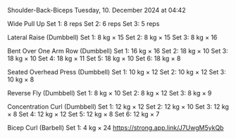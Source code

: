 Shoulder-Back-Biceps
Tuesday, 10. December 2024 at 04:42

Wide Pull Up
Set 1: 8 reps
Set 2: 6 reps
Set 3: 5 reps

Lateral Raise (Dumbbell)
Set 1: 8 kg × 15
Set 2: 8 kg × 15
Set 3: 8 kg × 16

Bent Over One Arm Row (Dumbbell)
Set 1: 16 kg × 16
Set 2: 18 kg × 10
Set 3: 18 kg × 10
Set 4: 18 kg × 11
Set 5: 18 kg × 10
Set 6: 18 kg × 8

Seated Overhead Press (Dumbbell)
Set 1: 10 kg × 12
Set 2: 10 kg × 12
Set 3: 10 kg × 8

Reverse Fly (Dumbbell)
Set 1: 8 kg × 10
Set 2: 8 kg × 12
Set 3: 8 kg × 9

Concentration Curl (Dumbbell)
Set 1: 12 kg × 12
Set 2: 12 kg × 10
Set 3: 12 kg × 8
Set 4: 12 kg × 12
Set 5: 12 kg × 8
Set 6: 12 kg × 7

Bicep Curl (Barbell)
Set 1: 4 kg × 24
 https://strong.app.link/J7UwgM5ykQb